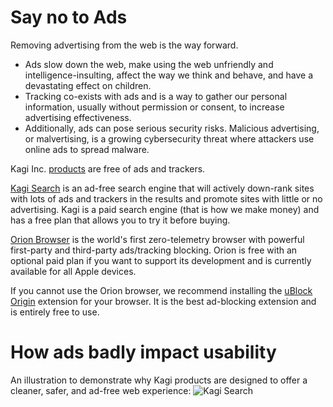 # Say no to Ads

Removing advertising from the web is the way forward.

- Ads slow down the web, make using the web unfriendly and intelligence-insulting, affect the way we think and behave, and have a devastating effect on children.
- Tracking co-exists with ads and is a way to gather our personal information, usually without permission or consent, to increase advertising effectiveness.
- Additionally, ads can pose serious security risks. Malicious advertising, or malvertising, is a growing cybersecurity threat where attackers use online ads to spread malware.

Kagi Inc. [products](../company/products.md) are free of ads and trackers.

[Kagi Search](https://kagi.com) is an ad-free search engine that will actively down-rank sites with lots of ads and trackers in the results and promote sites with little or no advertising. Kagi is a paid search engine (that is how we make money) and has a free plan that allows you to try it before buying.

[Orion Browser](https://browser.kagi.com) is the world's first zero-telemetry browser with powerful first-party and third-party ads/tracking
blocking. Orion is free with an optional paid plan if you want to support its development and is currently available for all Apple devices.

If you cannot use the Orion browser, we recommend installing the [uBlock
Origin](https://ublockorigin.com/) extension for your browser. It is the best ad-blocking extension and is entirely free
to use.

# How ads badly impact usability

An illustration to demonstrate why Kagi products are designed to offer a cleaner, safer, and ad-free web experience:
![Kagi Search](https://github.com/user-attachments/assets/d1efa10b-c78d-409a-9fd3-6a209875d79a)
